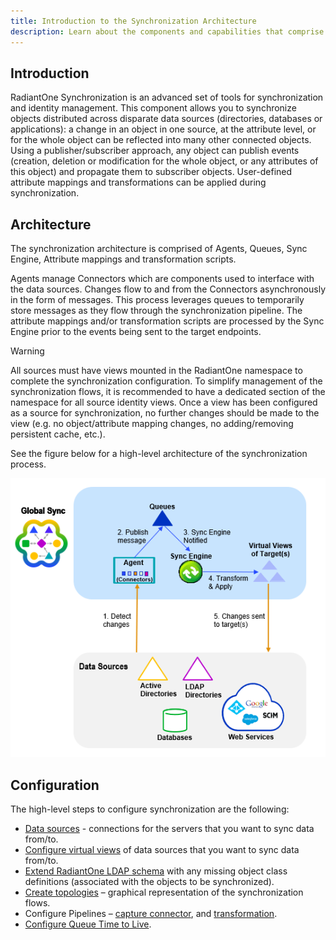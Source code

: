 ```yaml
---
title: Introduction to the Synchronization Architecture
description: Learn about the components and capabilities that comprise the synchronization component.
---
```


## Introduction

RadiantOne Synchronization is an advanced set of tools for synchronization and identity management. This component allows you to synchronize objects distributed across disparate data sources (directories, databases or applications): a change in an object in one source, at the attribute level, or for the whole object can be reflected into many other connected objects. Using a publisher/subscriber approach, any object can publish events (creation, deletion or modification for the whole object, or any attributes of this object) and propagate them to subscriber objects. User-defined attribute mappings and transformations can be applied during synchronization.

## Architecture

The synchronization architecture is comprised of Agents, Queues, Sync Engine, Attribute mappings and transformation scripts.

Agents manage Connectors which are components used to interface with the data sources. Changes flow to and from the Connectors asynchronously in the form of messages. This process leverages queues to temporarily store messages as they flow through the synchronization pipeline. The attribute mappings and/or transformation scripts are processed by the Sync Engine prior to the events being sent to the target endpoints.

>[!warning]
>All sources must have views mounted in the RadiantOne namespace to complete the synchronization configuration. To simplify management of the synchronization flows, it is recommended to have a dedicated section of the namespace for all source identity views. Once a view has been configured as a source for synchronization, no further changes should be made to the view (e.g. no object/attribute mapping changes, no adding/removing persistent cache, etc.). 

See the figure below for a high-level architecture of the synchronization process.

<a name="global-synchronization-architecture-figure"></a>
![A flow chart depicting the high-level architecture of the synchronization process](Media/sync-arch.png)

## Configuration
The high-level steps to configure synchronization are the following:

- [Data sources](../configuration/data-sources/data-sources) - connections for the servers that you want to sync data from/to.
- [Configure virtual views](../configuration/identity-views/intro-view-design) of data sources that you want to sync data from/to.
- [Extend RadiantOne LDAP schema](../configuration/directory-stores/managing-directory-schema) with any missing object class definitions (associated with the objects to be synchronized).
- [Create topologies](../configuration/synchronization/pipelines) – graphical representation of the synchronization flows.
- Configure Pipelines – [capture connector](../configuration/synchronization/pipelines), and [transformation](../configuration/synchronization/transformations).
- [Configure Queue Time to Live](../configuration/synchronization/synchronization-concepts).

